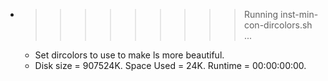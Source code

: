 * >>>>>>>>> Running inst-min-con-dircolors.sh ...
  * Set dircolors to use  to make ls more beautiful.
  * Disk size = 907524K. Space Used = 24K. Runtime = 00:00:00:00.
